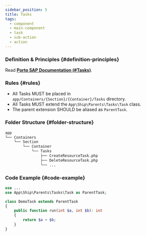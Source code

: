 ```yaml
---
sidebar_position: 5
title: Tasks
tags:
  - component
  - main-component
  - task
  - sub-action
  - action
---
```


### Definition & Principles {#definition-principles}

Read [**Porto SAP Documentation (#Tasks)**](https://github.com/Mahmoudz/Porto#definitions--principles).

### Rules {#rules}

- All Tasks MUST be placed in `app/Containers/{Section}/{Container}/Tasks` directory.
- All Tasks MUST extend the `App\Ship\Parents\Tasks\Task` class.
- The parent extension SHOULD be aliased as `ParentTask`.

### Folder Structure {#folder-structure}

```markdown
app
└── Containers
    └── Section
        └── Container
            └── Tasks
                ├── CreateResourceTask.php
                ├── DeleteResourceTask.php
                └── ...
```

### Code Example {#code-example}

```php
use ...
use App\Ship\Parents\Tasks\Task as ParentTask;

class DemoTask extends ParentTask
{
    public function run(int $a, int $b): int
    {
        return $a + $b;
    }
}
```
